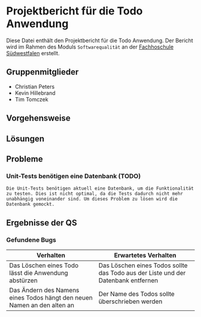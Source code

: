 # Projektbericht für die Todo Anwendung
Diese Datei enthält den Projektbericht für die Todo Anwendung. Der Bericht wird im Rahmen des Moduls `Softwarequalität` an der [Fachhoschule Südwestfalen](www.fh-swf.de) erstellt.

## Gruppenmitglieder
* Christian Peters
* Kevin Hillebrand
* Tim Tomczek

## Vorgehensweise


## Lösungen


## Probleme
### Unit-Tests benötigen eine Datenbank (TODO)
    Die Unit-Tests benötigen aktuell eine Datenbank, um die Funktionalität zu testen. Dies ist nicht optimal, da die Tests dadurch nicht mehr unabhängig voneinander sind. Um dieses Problem zu lösen wird die Datenbank gemockt.


## Ergebnisse der QS
### Gefundene Bugs
| Verhalten | Erwartetes Verhalten                                                              |
| --- |-----------------------------------------------------------------------------------|
| Das Löschen eines Todo lässt die Anwendung abstürzen | Das Löschen eines Todos sollte das Todo aus der Liste und der Datenbank entfernen |
| Das Ändern des Namens eines Todos hängt den neuen Namen an den alten an | Der Name des Todos sollte überschrieben werden                                    |
